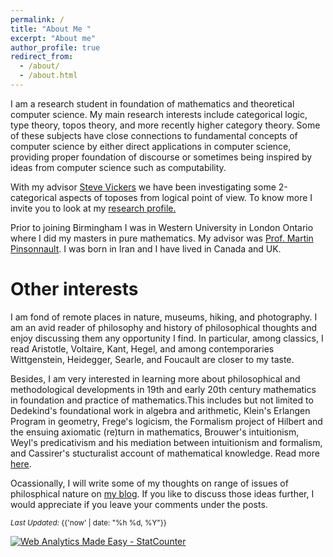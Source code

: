 ```yaml
---
permalink: /
title: "About Me "
excerpt: "About me"
author_profile: true
redirect_from: 
  - /about/
  - /about.html
---
```


I am a research student in foundation of mathematics and theoretical computer science. My main research interests include categorical logic, type theory, topos theory, and more recently higher category theory. Some of these subjects have close connections to fundamental concepts of computer science by either direct applications in computer science, providing proper foundation of discourse or sometimes being inspired by ideas from computer science such as computability. 

<!--
 a member of <a href="https://www.cs.bham.ac.uk/research/groupings/theory/" target="_blank">Theory of Computation</a> group at University of Birmingham. 
--> 
 
With my advisor <a href="https://www.cs.bham.ac.uk/~sjv/" target="_blank">Steve Vickers</a> we have been investigating some 2-categorical aspects of toposes from logical point of view. To know more I invite you to look at my <a href="/research/" target="_blank">research profile.</a>

Prior to joining Birmingham I was in Western University in London Ontario where I did my masters in pure mathematics. 
My advisor was <a href="http://www-home.math.uwo.ca/~mpinson/" target="_blank">Prof. Martin Pinsonnault</a>. I was born in Iran and I have lived in Canada and UK. 	



Other interests 
======

I am fond of remote places in nature, museums, hiking, and photography. I am an avid reader of philosophy and history of philosophical thoughts and enjoy discussing them any opportunity I find. In particular, among classics, I read Aristotle, Voltaire, Kant, Hegel, and among contemporaries Wittgenstein, Heidegger, Searle, and Foucault are closer to my taste. 

<!--
I used to find more free time during my undergraduate and masters years to read these folks but during my PhD years I do regret that I do not have much time to commit myself more seriously to reading some of heftier books. Maybe some [tomorrow](https://www.youtube.com/watch?v=4LDdyafsR7g)!    
--->

Besides, I am very interested in learning more about philosophical and methodological developments in 19th and early 20th century mathematics in foundation and practice of mathematics.This includes but not limited to Dedekind's foundational work in algebra and arithmetic, Klein's Erlangen Program in geometry, Frege's logicism, the Formalism project of Hilbert and the ensuing axiomatic (re)turn in mathematics, Brouwer's intuitionism, Weyl's predicativism and his mediation between intuitionism and formalism, and Cassirer's stucturalist account of mathematical knowledge.  Read more [here](https://sinhp.github.io/links/#phil-math:reading-list).


Ocassionally, I will write some of my thoughts on range of issues of philosphical nature on <a href="/year-archive">my blog</a>. If you like to discuss those ideas further, I would appreciate if you leave your comments under the posts. 
 

<div class="footer-col footer-col-3">
      <small>
        <em>Last Updated:</em> {{'now' | date: "%h %d, %Y"}}
        </small>        
</div>

<!-- Default Statcounter code for Github page
https://sinhp.github.io/ -->
<script type="text/javascript">
var sc_project=11670804; 
var sc_invisible=0; 
var sc_security="f1158054"; 
var scJsHost = (("https:" == document.location.protocol) ?
"https://secure." : "http://www.");
document.write("<sc"+"ript type='text/javascript' src='" +
scJsHost+
"statcounter.com/counter/counter.js'></"+"script>");
</script>
<noscript><div class="statcounter"><a title="Web Analytics
Made Easy - StatCounter" href="http://statcounter.com/"
target="_blank"><img class="statcounter"
src="//c.statcounter.com/11670804/0/f1158054/0/" alt="Web
Analytics Made Easy - StatCounter"></a></div></noscript>
<!-- End of Statcounter Code -->


